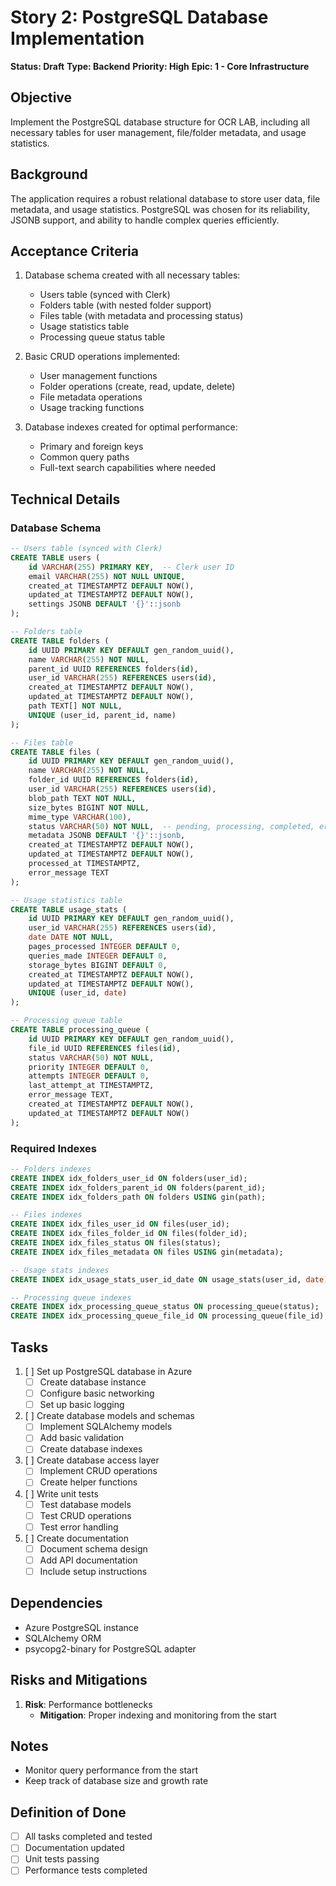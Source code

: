 # Story 2: PostgreSQL Database Implementation

**Status: Draft**
**Type: Backend**
**Priority: High**
**Epic: 1 - Core Infrastructure**

## Objective
Implement the PostgreSQL database structure for OCR LAB, including all necessary tables for user management, file/folder metadata, and usage statistics.

## Background
The application requires a robust relational database to store user data, file metadata, and usage statistics. PostgreSQL was chosen for its reliability, JSONB support, and ability to handle complex queries efficiently.

## Acceptance Criteria
1. Database schema created with all necessary tables:
   - Users table (synced with Clerk)
   - Folders table (with nested folder support)
   - Files table (with metadata and processing status)
   - Usage statistics table
   - Processing queue status table

2. Basic CRUD operations implemented:
   - User management functions
   - Folder operations (create, read, update, delete)
   - File metadata operations
   - Usage tracking functions

3. Database indexes created for optimal performance:
   - Primary and foreign keys
   - Common query paths
   - Full-text search capabilities where needed

## Technical Details

### Database Schema

```sql
-- Users table (synced with Clerk)
CREATE TABLE users (
    id VARCHAR(255) PRIMARY KEY,  -- Clerk user ID
    email VARCHAR(255) NOT NULL UNIQUE,
    created_at TIMESTAMPTZ DEFAULT NOW(),
    updated_at TIMESTAMPTZ DEFAULT NOW(),
    settings JSONB DEFAULT '{}'::jsonb
);

-- Folders table
CREATE TABLE folders (
    id UUID PRIMARY KEY DEFAULT gen_random_uuid(),
    name VARCHAR(255) NOT NULL,
    parent_id UUID REFERENCES folders(id),
    user_id VARCHAR(255) REFERENCES users(id),
    created_at TIMESTAMPTZ DEFAULT NOW(),
    updated_at TIMESTAMPTZ DEFAULT NOW(),
    path TEXT[] NOT NULL,
    UNIQUE (user_id, parent_id, name)
);

-- Files table
CREATE TABLE files (
    id UUID PRIMARY KEY DEFAULT gen_random_uuid(),
    name VARCHAR(255) NOT NULL,
    folder_id UUID REFERENCES folders(id),
    user_id VARCHAR(255) REFERENCES users(id),
    blob_path TEXT NOT NULL,
    size_bytes BIGINT NOT NULL,
    mime_type VARCHAR(100),
    status VARCHAR(50) NOT NULL,  -- pending, processing, completed, error
    metadata JSONB DEFAULT '{}'::jsonb,
    created_at TIMESTAMPTZ DEFAULT NOW(),
    updated_at TIMESTAMPTZ DEFAULT NOW(),
    processed_at TIMESTAMPTZ,
    error_message TEXT
);

-- Usage statistics table
CREATE TABLE usage_stats (
    id UUID PRIMARY KEY DEFAULT gen_random_uuid(),
    user_id VARCHAR(255) REFERENCES users(id),
    date DATE NOT NULL,
    pages_processed INTEGER DEFAULT 0,
    queries_made INTEGER DEFAULT 0,
    storage_bytes BIGINT DEFAULT 0,
    created_at TIMESTAMPTZ DEFAULT NOW(),
    updated_at TIMESTAMPTZ DEFAULT NOW(),
    UNIQUE (user_id, date)
);

-- Processing queue table
CREATE TABLE processing_queue (
    id UUID PRIMARY KEY DEFAULT gen_random_uuid(),
    file_id UUID REFERENCES files(id),
    status VARCHAR(50) NOT NULL,
    priority INTEGER DEFAULT 0,
    attempts INTEGER DEFAULT 0,
    last_attempt_at TIMESTAMPTZ,
    error_message TEXT,
    created_at TIMESTAMPTZ DEFAULT NOW(),
    updated_at TIMESTAMPTZ DEFAULT NOW()
);
```

### Required Indexes

```sql
-- Folders indexes
CREATE INDEX idx_folders_user_id ON folders(user_id);
CREATE INDEX idx_folders_parent_id ON folders(parent_id);
CREATE INDEX idx_folders_path ON folders USING gin(path);

-- Files indexes
CREATE INDEX idx_files_user_id ON files(user_id);
CREATE INDEX idx_files_folder_id ON files(folder_id);
CREATE INDEX idx_files_status ON files(status);
CREATE INDEX idx_files_metadata ON files USING gin(metadata);

-- Usage stats indexes
CREATE INDEX idx_usage_stats_user_id_date ON usage_stats(user_id, date);

-- Processing queue indexes
CREATE INDEX idx_processing_queue_status ON processing_queue(status);
CREATE INDEX idx_processing_queue_file_id ON processing_queue(file_id);
```

## Tasks
1. [ ] Set up PostgreSQL database in Azure
   - [ ] Create database instance
   - [ ] Configure basic networking
   - [ ] Set up basic logging

2. [ ] Create database models and schemas
   - [ ] Implement SQLAlchemy models
   - [ ] Add basic validation
   - [ ] Create database indexes

3. [ ] Create database access layer
   - [ ] Implement CRUD operations
   - [ ] Create helper functions

4. [ ] Write unit tests
   - [ ] Test database models
   - [ ] Test CRUD operations
   - [ ] Test error handling

5. [ ] Create documentation
   - [ ] Document schema design
   - [ ] Add API documentation
   - [ ] Include setup instructions

## Dependencies
- Azure PostgreSQL instance
- SQLAlchemy ORM
- psycopg2-binary for PostgreSQL adapter

## Risks and Mitigations
1. **Risk**: Performance bottlenecks
   - **Mitigation**: Proper indexing and monitoring from the start

## Notes
- Monitor query performance from the start
- Keep track of database size and growth rate

## Definition of Done
- [ ] All tasks completed and tested
- [ ] Documentation updated
- [ ] Unit tests passing
- [ ] Performance tests completed 